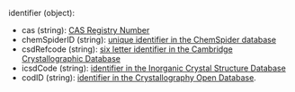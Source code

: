 identifier (object):

- cas (string): [CAS Registry Number](https://en.wikipedia.org/wiki/CAS_Registry_Number)
- chemSpiderID (string): [unique identifier in the ChemSpider database](https://www.chemspider.com/)
- csdRefcode (string): [six letter identifier in the Cambridge Crystallographic Database](https://www.ccdc.cam.ac.uk/)
- icsdCode (string): [identifier in the Inorganic Crystal Structure Database](https://icsd.products.fiz-karlsruhe.de/)
- codID (string): [identifier in the Crystallography Open Database](http://www.crystallography.net/cod/index.php).
